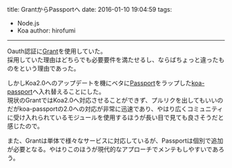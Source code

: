 title: GrantからPassportへ
date: 2016-01-10 19:04:59
tags:
- Node.js
- Koa
author: hirofumi

---
Oauth認証に[Grant](https://github.com/simov/grant)を使用していた。  
採用していた理由はどちらでも必要要件を満たせるし、ならばちょっと違ったものをという理由であった。

しかしKoa2.0へのアップデートを機にベタに[Passport](http://www.passportjs.org/)をラップした[koa-passport](https://github.com/rkusa/koa-passport)へ入れ替えることにした。  
現状のGrantではKoa2.0へ対応させることができず、プルリクを出してもいいのだがkoa-passportの2.0への対応が非常に迅速であり、やはり広くコミュニティに受け入れられているモジュールを使用するほうが長い目で見ても良さそうだと感じたので。

また、Grantは単体で様々なサービスに対応しているが、Passportは個別で追加が必要となる。やはりこのほうが現代的なアプローチでメンテもしやすいであろう。